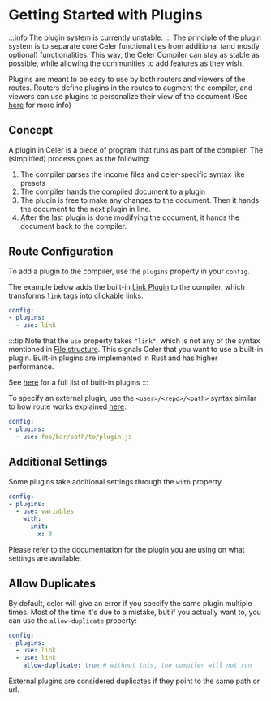 # Getting Started with Plugins
:::info
The plugin system is currently unstable.
:::
The principle of the plugin system is to separate core Celer functionalities from additional (and mostly optional) functionalities.
This way, the Celer Compiler can stay as stable as possible, while allowing the communities to add features as they wish.

Plugins are meant to be easy to use by both routers and viewers of the routes.
Routers define plugins in the routes to augment the compiler, and viewers
can use plugins to personalize their view of the document (See [here](./settings.md) for more info)

## Concept
A plugin in Celer is a piece of program that runs as part of the compiler. The (simplified) process goes as the following:

1. The compiler parses the income files and celer-specific syntax like presets
2. The compiler hands the compiled document to a plugin
3. The plugin is free to make any changes to the document. Then it hands the document to the next plugin in line.
4. After the last plugin is done modifying the document, it hands the document back to the compiler.


## Route Configuration
To add a plugin to the compiler, use the `plugins` property in your `config`.

The example below adds the built-in [Link Plugin](./link.md) to the compiler, which transforms `link` tags into clickable links.
```yaml
config:
- plugins:
  - use: link
```
:::tip
Note that the `use` property takes `"link"`, which is not any of the syntax mentioned in
[File structure](../route/file-structure.md). This signals Celer that you want to use a built-in
plugin. Built-in plugins are implemented in Rust and has higher performance.

See [here](./built-in.md) for a full list of built-in plugins
:::

To specify an external plugin, use the `<user>/<repo>/<path>` syntax similar
to how route works explained [here](../route/file-structure.md).
```yaml
config:
- plugins:
  - use: foo/bar/path/to/plugin.js
```

## Additional Settings
Some plugins take additional settings through the `with` property
```yaml
config:
- plugins:
  - use: variables
    with:
      init:
        x: 3
```
Please refer to the documentation for the plugin you are using on what settings are available.


## Allow Duplicates
By default, celer will give an error if you specify the same plugin multiple times.
Most of the time it's due to a mistake, but if you actually want to, you can use the `allow-duplicate` property:
```yaml
config:
- plugins:
  - use: link
  - use: link
    allow-duplicate: true # without this, the compiler will not run
```

External plugins are considered duplicates if they point to the same path or url.

